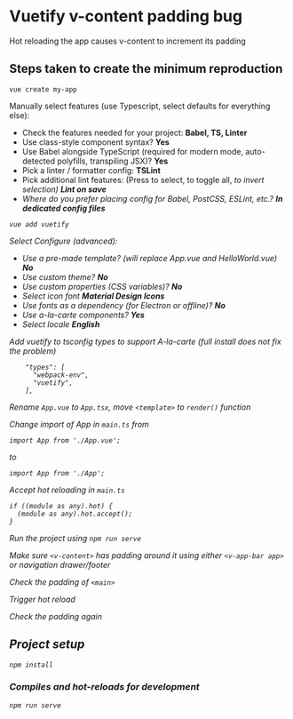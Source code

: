 # Vuetify v-content padding bug
Hot reloading the app causes v-content to increment its padding

## Steps taken to create the minimum reproduction
```
vue create my-app
```
Manually select features (use Typescript, select defaults for everything else):   
- Check the features needed for your project: **Babel, TS, Linter**
- Use class-style component syntax? **Yes**
- Use Babel alongside TypeScript (required for modern mode, auto-detected 
polyfills, transpiling JSX)? **Yes**
- Pick a linter / formatter config: **TSLint**
- Pick additional lint features: (Press <space> to select, <a> to toggle all, 
<i> to invert selection) **Lint on save**
- Where do you prefer placing config for Babel, PostCSS, ESLint, etc.? 
**In dedicated config files**
``` 
vue add vuetify
```
Select Configure (advanced):
- Use a pre-made template? (will replace App.vue and HelloWorld.vue) **No**
- Use custom theme? **No**
- Use custom properties (CSS variables)? **No**
- Select icon font **Material Design Icons**
- Use fonts as a dependency (for Electron or offline)? **No**
- Use a-la-carte components? **Yes**
- Select locale **English**

Add vuetify to tsconfig types to support A-la-carte (full install does not fix the problem)
```
    "types": [
      "webpack-env",
      "vuetify",
    ],
```

Rename `App.vue` to `App.tsx`, move `<template>` to `render()` function

Change import of App in `main.ts` from
```
import App from './App.vue';
```
to
```
import App from './App';
```

Accept hot reloading in `main.ts`
```
if ((module as any).hot) {
  (module as any).hot.accept();
}
```

Run the project using `npm run serve`

Make sure `<v-content>` has padding around it using either `<v-app-bar app>` or 
navigation drawer/footer

Check the padding of `<main>`

Trigger hot reload

Check the padding again 

## Project setup
```
npm install
```

### Compiles and hot-reloads for development
```
npm run serve
```
